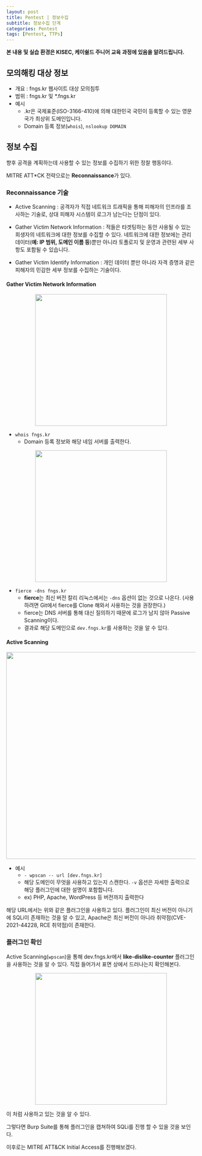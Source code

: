 ```yaml
---
layout: post
title: Pentest | 정보수집
subtitle: 정보수집 단계
categories: Pentest
tags: [Pentest, TTPs]
---
```


**본 내용 및 실습 환경은 KISEC, 케이쉴드 주니어 교육 과정에 있음을 알려드립니다.**

## 모의해킹 대상 정보

* 개요 : fngs.kr 웹사이트 대상 모의침투
* 범위 : fngs.kr 및 *.fngs.kr
* 예시
  * .kr은 국제표준(ISO-3166-410)에 의해 대한민국 국민이 등록할 수 있는 영문 국가 최상위 도메인입니다.
  * Domain 등록 정보(`whois`), `nslookup DOMAIN`

## 정보 수집

향후 공격을 계획하는데 사용할 수 있는 정보를 수집하기 위한 정찰 행동이다.

MITRE ATT*CK 전략으로는 **Reconnaissance**가 있다.

### Reconnaissance 기술

* Active Scanning : 공격자가 직접 네트워크 트래픽을 통해 피해자의 인프라를 조사하는 기술로, 상대 피해자 시스템이 로그가 남는다는 단점이 있다.

* Gather Victim Network Information : 적들은 타겟팅하는 동안 사용될 수 있는 희생자의 네트워크에 대한 정보를 수집할 수 있다. 네트워크에 대한 정보에는 관리 데이터(**예: IP 범위, 도메인 이름 등**)뿐만 아니라 토폴로지 및 운영과 관련된 세부 사항도 포함될 수 있습니다.

* Gather Victim Identify Information : 개인 데이터 뿐만 아니라 자격 증명과 같은 피해자의 민감한 세부 정보를 수집하는 기술이다.

#### Gather Victim Network Information

<p align="center">
<img src ="https://user-images.githubusercontent.com/78135526/182541562-41f17265-4213-48f3-9622-6dde3fddb7ae.png" width = 350>
</p>

* `whois fngs.kr` 
  * Domain 등록 정보와 해당 네임 서버를 출력한다.

<p align="center">
<img src ="https://user-images.githubusercontent.com/78135526/182542176-4cd94200-09f5-499a-a958-0e0ee888d0be.png" width = 350>
</p>

* `fierce -dns fngs.kr`
  * **fierce**는 최신 버전 칼리 리눅스에서는 `-dns` 옵션이 없는 것으로 나온다. (사용하려면 Git에서 fierce를 Clone 해와서 사용하는 것을 권장한다.)
  * fierce는 DNS 서버를 통해 대신 질의하기 때문에 로그가 남지 않아 Passive Scanning이다.
  * 결과로 해당 도메인으로 `dev.fngs.kr`를 사용하는 것을 알 수 있다.

#### Active Scanning

<p align="center">
<img src ="https://user-images.githubusercontent.com/78135526/182383656-f0fdf178-2ea9-4976-890f-a6a4ffe60148.png" width = 550>
</p>

* 예시
  * `- wpscan -- url [dev.fngs.kr]`
  * 해당 도메인이 무엇을 사용하고 있는지 스캔한다. `-v` 옵션은 자세한 출력으로 해당 플러그인에 대한 설명이 포함합니다.
  * ex) PHP, Apache, WordPress 등 버전까지 출력한다

해당 URL에서는 위와 같은 플러그인을 사용하고 있다. 플러그인이 최신 버전이 아니기에 SQLi이 존재하는 것을 알 수 있고, Apache은 최신 버전이 아니라 취약점(CVE-2021-44228, RCE 취약점)이 존재한다.

### 플러그인 확인

Active Scanning(`wpscan`)을 통해 dev.fngs.kr에서 **like-dislike-counter** 플러그인을 사용하는 것을 알 수 있다. 직접 들어가서 표면 상에서 드러나는지 확인해본다.

<p align="center">
<img src ="https://user-images.githubusercontent.com/78135526/182546195-28a9cd91-61bd-4799-af4e-bd8399fcfad8.png" width = 350>
</p>

이 처럼 사용하고 있는 것을 알 수 있다.

그렇다면 Burp Suite를 통해 플러그인을 캡쳐하여 SQLi를 진행 할 수 있을 것을 보인다.

이후로는 MITRE ATT&CK Initial Access를 진행해보겠다.